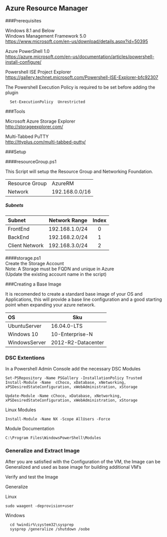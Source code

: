 ## Azure Resource Manager 

###Prerequisites

Windows 8.1 and Below    
Windows Management Framework 5.0   
https://www.microsoft.com/en-us/download/details.aspx?id=50395


Azure PowerShell 1.0   
https://azure.microsoft.com/en-us/documentation/articles/powershell-install-configure/

Powershell ISE Project Explorer    
https://gallery.technet.microsoft.com/Powershell-ISE-Explorer-bfc92307

The Powershell Execution Policy is required to be set before adding the plugin

````
  Set-ExecutionPolicy  Unrestricted
````
###Tools

Microsoft Azure Storage Explorer   
http://storageexplorer.com/    

Multi-Tabbed PuTTY   
http://ttyplus.com/multi-tabbed-putty/

###Setup 

####resourceGroup.ps1

This Script will setup the Resource Group and Networking Foundation.   

|   		       	|   			        |
|---------------|-----------------|
|Resource Group |AzureRM          |
|Network        |192.168.0.0/16   |


##### Subnets
|Subnet 		       | Network Range   | Index |
|:-----------------|-----------------|:-----:|
|FrontEnd          |192.168.1.0/24   |0      |
|BackEnd           |192.168.2.0/24   |1      |
|Client Network    |192.168.3.0/24   |2      |

####storage.ps1   
Create the Storage Account   
Note: A Storage must be FQDN and unique in Azure   
(Update the existing account name in the script)        

###Creating a Base Image

It is recomended to create a standard base image of your OS and Applications, this will provide a base line configuration and a good starting point when expanding your azure network. 


|OS	               | Sku                |
|:-----------------|--------------------|
|UbuntuServer      |16.04.0-LTS         |
|Windows 10        |10-Enterprise-N     |
|WindowsServer     |2012-R2-Datacenter  |


### DSC Extentions 

In a Powershell Admin Console add the necessary DSC Modules


````
Set-PSRepository -Name PSGallery -InstallationPolicy Trusted 
Install-Module -Name  cChoco, xDatabase, xNetworking, xPSDesiredStateConfiguration, xWebAdministration, xStorage

Update-Module -Name cChoco, xDatabase, xNetworking, xPSDesiredStateConfiguration, xWebAdministration, xStorage
````

Linux Modules        
````
Install-Module -Name NX -Scope AllUsers -Force
````
 

Module Documentation  
````
C:\Program Files\WindowsPowerShell\Modules
````

### Generalize and Extract Image

After you are satisfied with the Configuration of the VM, the Image can be Generalized and used as base image for building additional VM’s     

Verify and test the Image 

Generalize 

Linux    
````
sudo waagent -deprovision+user
````


Windows     
````
  cd %windir%\system32\sysprep
  sysprep /generalize /shutdown /oobe
````





